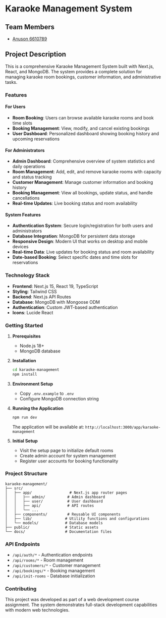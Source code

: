 # Karaoke Management System

## Team Members
- [Anuson 6610789](https://github.com/ManSina14889)

## Project Description

This is a comprehensive Karaoke Management System built with Next.js, React, and MongoDB. The system provides a complete solution for managing karaoke room bookings, customer information, and administrative tasks.

### Features

#### For Users
- **Room Booking**: Users can browse available karaoke rooms and book time slots
- **Booking Management**: View, modify, and cancel existing bookings
- **User Dashboard**: Personalized dashboard showing booking history and upcoming reservations

#### For Administrators
- **Admin Dashboard**: Comprehensive overview of system statistics and daily operations
- **Room Management**: Add, edit, and remove karaoke rooms with capacity and status tracking
- **Customer Management**: Manage customer information and booking history
- **Booking Management**: View all bookings, update status, and handle cancellations
- **Real-time Updates**: Live booking status and room availability

#### System Features
- **Authentication System**: Secure login/registration for both users and administrators
- **Database Integration**: MongoDB for persistent data storage
- **Responsive Design**: Modern UI that works on desktop and mobile devices
- **Real-time Data**: Live updates for booking status and room availability
- **Date-based Booking**: Select specific dates and time slots for reservations

### Technology Stack
- **Frontend**: Next.js 15, React 19, TypeScript
- **Styling**: Tailwind CSS
- **Backend**: Next.js API Routes
- **Database**: MongoDB with Mongoose ODM
- **Authentication**: Custom JWT-based authentication
- **Icons**: Lucide React

### Getting Started

1. **Prerequisites**
   - Node.js 18+ 
   - MongoDB database

2. **Installation**
   ```bash
   cd karaoke-management
   npm install
   ```

3. **Environment Setup**
   - Copy `.env.example` to `.env`
   - Configure MongoDB connection string

4. **Running the Application**
   ```bash
   npm run dev
   ```
   
   The application will be available at: `http://localhost:3000/app/karaoke-management`

5. **Initial Setup**
   - Visit the setup page to initialize default rooms
   - Create admin account for system management
   - Register user accounts for booking functionality

### Project Structure
```
karaoke-management/
├── src/
│   ├── app/                 # Next.js app router pages
│   │   ├── admin/          # Admin dashboard
│   │   ├── user/           # User dashboard
│   │   ├── api/            # API routes
│   │   └── ...
│   ├── components/         # Reusable UI components
│   ├── lib/               # Utility functions and configurations
│   └── models/            # Database models
├── public/                # Static assets
└── docs/                  # Documentation files
```

### API Endpoints
- `/api/auth/*` - Authentication endpoints
- `/api/rooms/*` - Room management
- `/api/customers/*` - Customer management  
- `/api/bookings/*` - Booking management
- `/api/init-rooms` - Database initialization

### Contributing
This project was developed as part of a web development course assignment. The system demonstrates full-stack development capabilities with modern web technologies.


